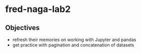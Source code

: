 # fred-naga-lab2

## Objectives
- refresh their memories on working with Jupyter and pandas
- get practice with pagination and concatenation of datasets
